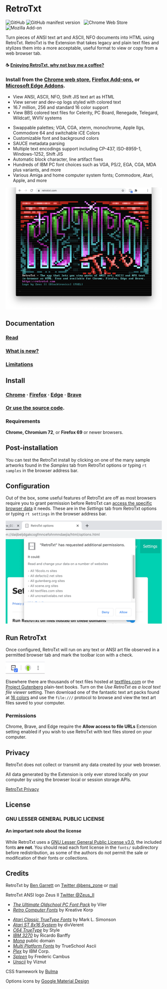 # RetroTxt

![GitHub](https://img.shields.io/github/license/bengarrett/retrotxt?style=flat-square)
![GitHub manifest version](https://img.shields.io/github/manifest-json/v/bengarrett/retrotxt?style=flat-square)
&nbsp;
![Chrome Web Store](https://img.shields.io/chrome-web-store/users/gkjkgilckngllkopkogcaiojfajanahn?color=rgb%280%2C%20153%2C%20255%29&label=Chrome%20installs&style=flat-square)
&nbsp;
![Mozilla Add-on](https://img.shields.io/amo/users/retrotxt?color=E66000&label=Firefox%20installs&style=flat-square)

Turn pieces of ANSI text art and ASCII, NFO documents into HTML using RetroTxt. RetroTxt is the Extension that takes legacy and plain text files and stylizes them into a more acceptable, useful format to view or copy from a web browser tab.

#### ☕ [Enjoying RetroTxt, why not buy me a coffee?](https://www.buymeacoffee.com/4rtEGvUIY)

### Install from the [Chrome web store](https://chrome.google.com/webstore/detail/retrotxt/gkjkgilckngllkopkogcaiojfajanahn), [Firefox Add-ons](https://addons.mozilla.org/en-US/firefox/addon/retrotxt), or [Microsoft Edge Addons](https://microsoftedge.microsoft.com/addons/detail/hmgfnpgcofcpkgkadekmjdicaaeopkog).

- View ANSI, ASCII, NFO, Shift JIS text art as HTML
- View server and dev-op logs styled with colored text
- 16.7 million, 256 and standard 16 color support
- View BBS colored text files for Celerity, PC Board, Renegade, Telegard, Wildcat!, WVIV systems

* Swappable palettes; VGA, CGA, xterm, monochrome, Apple IIgs, Commodore 64 and switchable iCE Colors
* Customizable font and background colors
* SAUCE metadata parsing
* Multiple text encodings support including CP-437, ISO-8959-1, Windows-1252, Shift JIS
* Automatic block character, line artifact fixes
* Hundreds of IBM PC font choices such as VGA, PS/2, EGA, CGA, MDA plus variants, and more
* Various Amiga and home computer system fonts; Commodore, Atari, Apple, and more

![RetroTxt showcase](assets/readme-retrotxt.png)

## Documentation

### [Read](https://docs.retrotxt.com/index)

### [What is new?](https://docs.retrotxt.com/changes)

### [Limitations](https://docs.retrotxt.com/limitations)

## Install

### [Chrome](https://chrome.google.com/webstore/detail/retrotxt/gkjkgilckngllkopkogcaiojfajanahn) · [Firefox](https://addons.mozilla.org/en-US/firefox/addon/retrotxt) · [Edge](https://microsoftedge.microsoft.com/addons/detail/hmgfnpgcofcpkgkadekmjdicaaeopkog) · [Brave](https://chrome.google.com/webstore/detail/retrotxt/gkjkgilckngllkopkogcaiojfajanahn)

### [Or use the source code](https://docs.retrotxt.com/source_code).

### Requirements

**Chrome, Chromium 72**, or **Firefox 69** or newer browsers.

## Post-installation

You can test the RetroTxt install by clicking on one of the many sample artworks found in the <em>Samples</em> tab from RetroTxt options or typing `rt samples` in the browser address bar.

## Configuration

Out of the box, some useful features of RetroTxt are off as most browsers require you to grant permission before RetroTxt can [access the specific browser data](https://docs.retrotxt.com/privacy) it needs. These are in the <em>Settings</em> tab from RetroTxt options or typing `rt settings` in the browser address bar.

![Config tab in Options](assets/readme-permissions.png)

## Run RetroTxt

Once configured, RetroTxt will run on any text or ANSI art file observed in a permitted browser tab and mark the toolbar icon with a check.

![RetroTxt toolbar button in Chrome](assets/readme-button.png)

Elsewhere there are thousands of text files hosted at [textfiles.com](http://textfiles.com/directory.html) or the [Project Gutenberg](https://www.gutenberg.org/catalog) plain-text books.
Turn on the <em>Use RetroTxt as a local text file viewer</em> setting.
Then download one of the fantastic text art packs found at [16 colors](https://16colo.rs) and use the `file:///` protocol to browse and view the text art files saved to your computer.

### Permissions

Chrome, Brave, and Edge require the **Allow access to file URLs** Extension setting enabled if you wish to use RetroTxt with text files stored on your computer.

## Privacy

RetroTxt does not collect or transmit any data created by your web browser.

All data generated by the Extension is only ever stored locally on your computer by using the browser local or session storage APIs.

[RetroTxt Privacy](https://docs.retrotxt.com/privacy)

## License

### GNU LESSER GENERAL PUBLIC LICENSE

#### An important note about the license

While RetroTxt uses a [GNU Lesser General Public License v3.0](https://choosealicense.com/licenses/lgpl-3.0), the included fonts **are not**. You should read each font license in the `fonts/` subdirectory before redistribution, as some of the authors do not permit the sale or modification of their fonts or collections.

## Credits

RetroTxt by [Ben Garrett](https://devtidbits.com/ben-garrett) on [Twitter @bens_zone](https://twitter.com/bens_zone) or [mail](mailto:code.by.ben@gmail.com)

RetroTxt ANSI logo Zeus II [Twitter @Zeus_II](https://twitter.com/Zeus_II)

- [_The Ultimate Oldschool PC Font Pack_](https://int10h.org/oldschool-pc-fonts) by Viler
- [_Retro Computer Fonts_](https://www.kreativekorp.com/software/fonts/index.shtml#retro) by Kreative Korp

* [_Atari Classic TrueType Fonts_](http://members.bitstream.net/marksim/atarimac/fonts.html) by Mark L. Simonson
* [_Atari ST 8x16 System_](https://www.dafont.com/atari-st-8x16-system-font.font) by divVerent
* [_C64 TrueType_](https://style64.org/c64-truetype) by Style
* [_IBM 3270_](https://github.com/rbanffy/3270font) by Ricardo Banffy
* [_Mona_](http://monafont.sourceforge.net/index-e.html) public domain
* [_Multi Platform Fonts_](https://github.com/rewtnull/amigafonts) by TrueSchool Ascii
* [_Plex_](https://github.com/IBM/plex) by IBM Corp.
* [_Spleen_](https://github.com/fcambus/spleen) by Frederic Cambus
* [_Unscii_](http://pelulamu.net/unscii) by Viznut

CSS framework by [Bulma](https://bulma.io)

Options icons by [Google Material Design](https://material.io/resources/icons)
